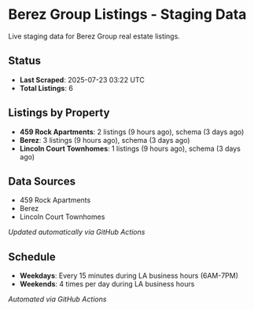 # Berez Group Listings - Staging Data

Live staging data for Berez Group real estate listings.

## Status

- **Last Scraped**: 2025-07-23 03:22 UTC
- **Total Listings**: 6

## Listings by Property

- **459 Rock Apartments**: 2 listings (9 hours ago), schema (3 days ago)
- **Berez**: 3 listings (9 hours ago), schema (3 days ago)
- **Lincoln Court Townhomes**: 1 listings (9 hours ago), schema (3 days ago)

## Data Sources

- 459 Rock Apartments
- Berez
- Lincoln Court Townhomes

*Updated automatically via GitHub Actions*

## Schedule

- **Weekdays**: Every 15 minutes during LA business hours (6AM-7PM)
- **Weekends**: 4 times per day during LA business hours

*Automated via GitHub Actions*

